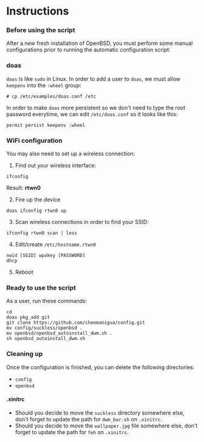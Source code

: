 # Instructions


### Before using the script

After a new fresh installation of OpenBSD, you must perform some manual configurations prior to running the automatic configuration script:

### doas

`doas` is like `sudo` in Linux. In order to add a user to `doas`, we must allow `keepenv` into the `:wheel` group:

`# cp /etc/examples/doas.conf /etc`

In order to make `doas` more persistent so we don't need to type the root password everytime, we can edit `/etc/doas.conf` so it looks like this:

`permit persist keepenv :wheel`


### WiFi configuration

You may also need to set up a wireless connection:

1. Find out your wireless interface:
```
ifconfig
```
Result: **rtwn0**

2. Fire up the device
```
doas ifconfig rtwn0 up
```

3. Scan wireless connections in order to find your SSID:
```
ifconfig rtwn0 scan | less
```

4. Edit/create `/etc/hostname.rtwn0`
```
nwid [SSID] wpakey [PASSWORD]
dhcp
```

5. Reboot

### Ready to use the script

As a user, run these commands:

```
cd
doas pkg_add git
git clone https://github.com/cheomanigua/config.git
mv config/suckless/openbsd .
mv openbsd/openbsd_autoinstall_dwm.sh .
sh openbsd_autoinstall_dwm.sh
```

### Cleaning up

Once the configuration is finished, you can delete the following directories:
- `config`
- `openbsd`

#### .xinitrc

- Should you decide to move the `suckless` directory somewhere else, don't forget to update the path for `dwm_bar.sh` on `.xinitrc`.
- Should you decide to move the `wallpaper.jpg` file somewhere else, don't forget to update the path for `feh` on `.xinitrc`.

